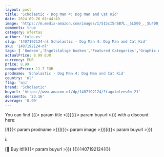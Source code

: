 ```yaml
---
layout: post
title: 'Scholastic - Dog Man 4: Dog Man and Cat Kid'
date: 2024-09-26 01:44:49
image: 'https://m.media-amazon.com/images/I/51bcI5nSB7L._SL500_._SL400_.jpg'
comments: true
category: ofertas
author: 'tole.es'
slug: '1407192124-nl Scholastic - Dog Man 4: Dog Man and Cat Kid'
sku: '1407192124-nl'
tags: [ 'Boeken','Engelstalige boeken','Featured Categories','Graphic novels superhelden','Humor voor kinderen','Humoristische fictie jongvolwassenen','Kinderboeken','Literatuur & fictie voor jongvolwassenen','Literatuur & fictie voor kinderen','Stripboeken & beeldromans jongvolwassenen','Stripboeken & graphic novels','Stripboeken voor kinderen','Stripboeken, manga & graphic novels','Strips en graphic novels fictie jongvolwassenen','Strips en graphic novels superhelden jongvolwassenen','Superheldenstrips voor kinderen','Tieners & jongvolwassenen','scholastic','🇳🇱', ]
actualPrice: 8.99 EUR
currency: EUR
price: 8.99
comparePrice: 11.7 EUR
prodname: 'Scholastic - Dog Man 4: Dog Man and Cat Kid'
country: 'nl'
flag: '🇳🇱'
brand: 'Scholastic'
buyurl: 'https://www.amazon.nl/dp/1407192124/?tag=tolees0b-21'
descuento: '23.16'
average: '8.99'
---
```


You can find [{{< param title >}}]({{< param buyurl >}}) with a discount here:

[![{{< param prodname >}}]({{< param image >}})]({{< param buyurl >}})

ℹ️:


[🛒 Buy it!!]({{< param buyurl >}})
{{<world>}}1407192124{{</world>}}
